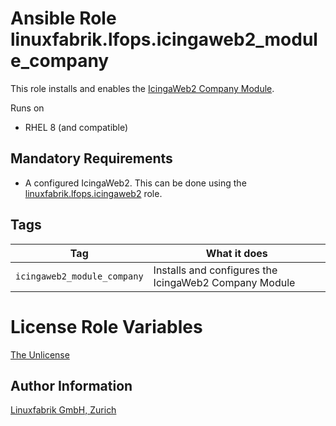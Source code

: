 # Ansible Role linuxfabrik.lfops.icingaweb2_module_company

This role installs and enables the [IcingaWeb2 Company Module](https://github.com/Icinga/icingaweb2-theme-company).

Runs on

* RHEL 8 (and compatible)


## Mandatory Requirements

* A configured IcingaWeb2. This can be done using the [linuxfabrik.lfops.icingaweb2](https://github.com/linuxfabrik/lfops/tree/main/roles/icingaweb2) role.


## Tags

| Tag                         | What it does                                          |
| ---                         | ------------                                          |
| `icingaweb2_module_company` | Installs and configures the IcingaWeb2 Company Module |


# License Role Variables

[The Unlicense](https://unlicense.org/)


## Author Information

[Linuxfabrik GmbH, Zurich](https://www.linuxfabrik.ch)

